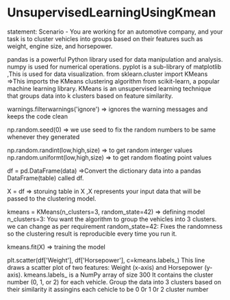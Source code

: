 # UnsupervisedLearningUsingKmean
statement: Scenario - You are working for an automotive company, and your task is to cluster vehicles into groups based on their features such as weight, engine size, and horsepower.

pandas is a powerful Python library used for data manipulation and analysis.
numpy is used for numerical operations.
pyplot is a sub-library of matplotlib ,This is used for data visualization.
from sklearn.cluster import KMeans =>This imports the KMeans clustering algorithm from scikit-learn, a popular machine learning library.
KMeans is an unsupervised learning technique that groups data into k clusters based on feature similarity.

warnings.filterwarnings('ignore') => ignores the warning messages and keeps the code clean

np.random.seed(0) => we use seed to fix the random numbers to be same whenever they generated 

np.random.randint(low,high,size) => to get random interger values
np.random.uniformt(low,high,size) => to get random floating point values

df = pd.DataFrame(data) =>Convert the dictionary data into a pandas DataFrame(table) called df.

X = df => storuing table in X ,X represents your input data that will be passed to the clustering model.

kmeans = KMeans(n_clusters=3, random_state=42) => defining model
n_clusters=3: You want the algorithm to group the vehicles into 3 clusters. we can change as per requirement
random_state=42: Fixes the randomness so the clustering result is reproducible every time you run it.

kmeans.fit(X) => training the model

plt.scatter(df['Weight'], df['Horsepower'], c=kmeans.labels_)
This line draws a scatter plot of two features: Weight (x-axis) and Horsepower (y-axis).
kmeans.labels_ is a NumPy array of size 300
It contains the cluster number (0, 1, or 2) for each vehicle.
Group the data into 3 clusters based on their similarity it assingins each cehicle to be 0 0r 1 0r 2 cluster number






